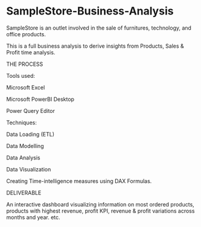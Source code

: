 # SampleStore-Business-Analysis

SampleStore is an outlet involved in the sale of furnitures, technology, and office products.


This is a full business analysis to derive insights from Products, Sales & Profit time analysis.

THE PROCESS

Tools used:

Microsoft Excel

Microsoft PowerBI Desktop

Power Query Editor

Techniques:

Data Loading (ETL)

Data Modelling

Data Analysis

Data Visualization

Creating Time-intelligence measures using DAX Formulas.

DELIVERABLE

An interactive dashboard visualizing information on most ordered products, products with highest revenue, profit KPI, revenue & profit variations across months and year. etc.

